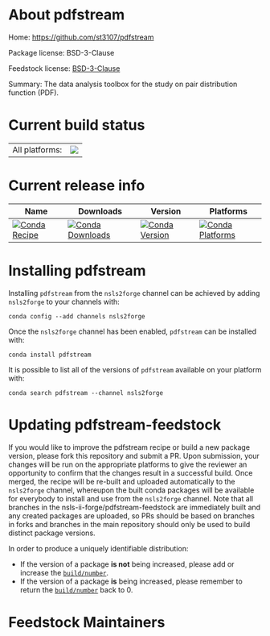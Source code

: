 About pdfstream
===============

Home: https://github.com/st3107/pdfstream

Package license: BSD-3-Clause

Feedstock license: [BSD-3-Clause](https://github.com/nsls-ii-forge/pdfstream-feedstock/blob/master/LICENSE.txt)

Summary: The data analysis toolbox for the study on pair distribution function (PDF).

Current build status
====================


<table><tr><td>All platforms:</td>
    <td>
      <a href="https://dev.azure.com/nsls2forge/nsls2forge/_build/latest?definitionId=265&branchName=master">
        <img src="https://dev.azure.com/nsls2forge/nsls2forge/_apis/build/status/pdfstream-feedstock?branchName=master">
      </a>
    </td>
  </tr>
</table>

Current release info
====================

| Name | Downloads | Version | Platforms |
| --- | --- | --- | --- |
| [![Conda Recipe](https://img.shields.io/badge/recipe-pdfstream-green.svg)](https://anaconda.org/nsls2forge/pdfstream) | [![Conda Downloads](https://img.shields.io/conda/dn/nsls2forge/pdfstream.svg)](https://anaconda.org/nsls2forge/pdfstream) | [![Conda Version](https://img.shields.io/conda/vn/nsls2forge/pdfstream.svg)](https://anaconda.org/nsls2forge/pdfstream) | [![Conda Platforms](https://img.shields.io/conda/pn/nsls2forge/pdfstream.svg)](https://anaconda.org/nsls2forge/pdfstream) |

Installing pdfstream
====================

Installing `pdfstream` from the `nsls2forge` channel can be achieved by adding `nsls2forge` to your channels with:

```
conda config --add channels nsls2forge
```

Once the `nsls2forge` channel has been enabled, `pdfstream` can be installed with:

```
conda install pdfstream
```

It is possible to list all of the versions of `pdfstream` available on your platform with:

```
conda search pdfstream --channel nsls2forge
```




Updating pdfstream-feedstock
============================

If you would like to improve the pdfstream recipe or build a new
package version, please fork this repository and submit a PR. Upon submission,
your changes will be run on the appropriate platforms to give the reviewer an
opportunity to confirm that the changes result in a successful build. Once
merged, the recipe will be re-built and uploaded automatically to the
`nsls2forge` channel, whereupon the built conda packages will be available for
everybody to install and use from the `nsls2forge` channel.
Note that all branches in the nsls-ii-forge/pdfstream-feedstock are
immediately built and any created packages are uploaded, so PRs should be based
on branches in forks and branches in the main repository should only be used to
build distinct package versions.

In order to produce a uniquely identifiable distribution:
 * If the version of a package **is not** being increased, please add or increase
   the [``build/number``](https://conda.io/docs/user-guide/tasks/build-packages/define-metadata.html#build-number-and-string).
 * If the version of a package **is** being increased, please remember to return
   the [``build/number``](https://conda.io/docs/user-guide/tasks/build-packages/define-metadata.html#build-number-and-string)
   back to 0.

Feedstock Maintainers
=====================


